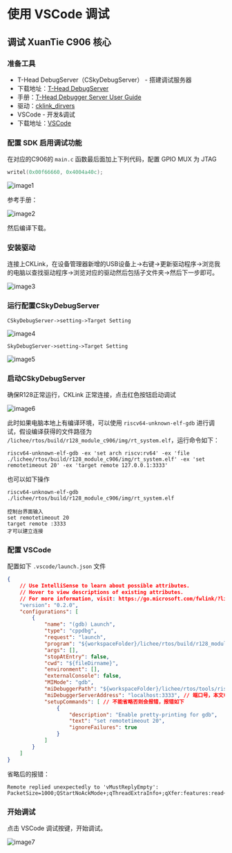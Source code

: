 # 使用 VSCode 调试

## 调试 XuanTie C906 核心

### 准备工具

- T-Head DebugServer（CSkyDebugServer） - 搭建调试服务器
- 下载地址：[T-Head DebugServer](https://xuantie.t-head.cn/community/download?id=4202772147627692032)
- 手册：[T-Head Debugger Server User Guide](https://xuantie.t-head.cn/community/download?id=4170589434888130560)
- 驱动：[cklink_dirvers](https://xuantie.t-head.cn/community/download?id=689487495854817280)
- VSCode - 开发&调试
- 下载地址：[VSCode](https://code.visualstudio.com/)

### 配置 SDK 启用调试功能

在对应的C906的 `main.c` 函数最后面加上下列代码，配置 GPIO MUX 为 JTAG

```c
writel(0x00f66660, 0x4004a40c);
```

![image1](http://photos.100ask.net/aw-r128-docs/rtos/developer-guide/part3/chapter2/image1.jpg)

参考手册：

![image2](http://photos.100ask.net/aw-r128-docs/rtos/developer-guide/part3/chapter2/image2.jpg)

然后编译下载。

### 安装驱动

连接上CKLink，在设备管理器新增的USB设备上->右键->更新驱动程序->浏览我的电脑以查找驱动程序->浏览对应的驱动然后包括子文件夹->然后下一步即可。

![image3](http://photos.100ask.net/aw-r128-docs/rtos/developer-guide/part3/chapter2/image3.jpg)

### 运行配置CSkyDebugServer

```
CSkyDebugServer->setting->Target Setting
```

![image4](http://photos.100ask.net/aw-r128-docs/rtos/developer-guide/part3/chapter2/image4.jpg)

```
SkyDebugServer->setting->Target Setting
```

![image5](http://photos.100ask.net/aw-r128-docs/rtos/developer-guide/part3/chapter2/image5.jpg)

### 启动CSkyDebugServer

确保R128正常运行，CKLink 正常连接，点击红色按钮启动调试

![image6](http://photos.100ask.net/aw-r128-docs/rtos/developer-guide/part3/chapter2/image6.jpg)

此时如果电脑本地上有编译环境，可以使用 `riscv64-unknown-elf-gdb` 进行调试，假设编译获得的文件路径为 `/lichee/rtos/build/r128_module_c906/img/rt_system.elf`，运行命令如下：

```
riscv64-unknown-elf-gdb -ex 'set arch riscv:rv64' -ex 'file ./lichee/rtos/build/r128_module_c906/img/rt_system.elf' -ex 'set remotetimeout 20' -ex 'target remote 127.0.0.1:3333'
```

也可以如下操作

```
riscv64-unknown-elf-gdb ./lichee/rtos/build/r128_module_c906/img/rt_system.elf

控制台界面输入
set remotetimeout 20
target remote :3333
才可以建立连接
```

### 配置 VSCode

配置如下 `.vscode/launch.json` 文件

```json
{
    // Use IntelliSense to learn about possible attributes.
    // Hover to view descriptions of existing attributes.
    // For more information, visit: https://go.microsoft.com/fwlink/?linkid=830387
    "version": "0.2.0",
    "configurations": [
        {
            "name": "(gdb) Launch",
            "type": "cppdbg",
            "request": "launch",
            "program": "${workspaceFolder}/lichee/rtos/build/r128_module_c906/img/rt_system.elf", // 对应板子方案的elf文件
            "args": [],
            "stopAtEntry": false,
            "cwd": "${fileDirname}",
            "environment": [],
            "externalConsole": false,
            "MIMode": "gdb",
            "miDebuggerPath": "${workspaceFolder}/lichee/rtos/tools/riscv64-elf-x86_64-20201104/bin/riscv64-unknown-elf-gdb",
            "miDebuggerServerAddress": "localhost:3333", // 端口号，本文电脑的CSkyDebugServer端口3333
            "setupCommands": [ // 不能省略否则会报错，报错如下
                {
                    "description": "Enable pretty-printing for gdb",
                    "text": "set remotetimeout 20",
                    "ignoreFailures": true
                }
            ]
        }
    ]
}
```

省略后的报错：

```
Remote replied unexpectedly to 'vMustReplyEmpty': PacketSize=1000;QStartNoAckMode+;qThreadExtraInfo+;qXfer:features:read+
```

### 开始调试

点击 VSCode 调试按键，开始调试。

![image7](http://photos.100ask.net/aw-r128-docs/rtos/developer-guide/part3/chapter2/image7.jpg)


